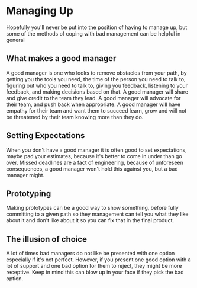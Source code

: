 # Managing Up
Hopefully you'll never be put into the position of having to manage up, but some of the methods of coping with bad management can be helpful
in general

## What makes a good manager
A good manager is one who looks to remove obstacles from your path, by getting you the tools you need, the time of the person you need to
talk to, figuring out who you need to talk to, giving you feedback, listening to your feedback, and making decisions based on that.
A good manager will share and give credit to the team they lead. A good manager will advocate for their team, and push back when appropriate.
A good manager will have empathy for their team and want them to succeed learn, grow and will not be threatened by their team knowing more than they do.


## Setting Expectations
When you don't have a good manager it is often good to set expectations, maybe pad your estimates, because it's better to come in under
than go over. Missed deadlines are a fact of engineering, because of unforeseen consequences, a good manager won't hold this against you, but
a bad manager might.

## Prototyping
Making prototypes can be a good way to show something, before fully committing to a given path so they management can tell you what they like
about it and don't like about it so you can fix that in the final product.

## The illusion of choice
A lot of times bad managers do not like be presented with one option especially if it's not perfect. However, if you present one
good option with a lot of support and one bad option for them to reject, they might be more receptive. Keep in mind this can blow up in
your face if they pick the bad option.

